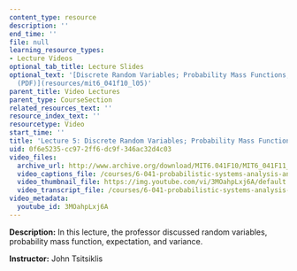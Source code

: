 ```yaml
---
content_type: resource
description: ''
end_time: ''
file: null
learning_resource_types:
- Lecture Videos
optional_tab_title: Lecture Slides
optional_text: '[Discrete Random Variables; Probability Mass Functions; Expectations
  (PDF)](resources/mit6_041f10_l05)'
parent_title: Video Lectures
parent_type: CourseSection
related_resources_text: ''
resource_index_text: ''
resourcetype: Video
start_time: ''
title: 'Lecture 5: Discrete Random Variables; Probability Mass Functions; Expectations'
uid: 0f6e5235-cc97-2ff6-dc9f-346ac32d4c03
video_files:
  archive_url: http://www.archive.org/download/MIT6.041F10/MIT6_041F11_lec05_300k.mp4
  video_captions_file: /courses/6-041-probabilistic-systems-analysis-and-applied-probability-fall-2010/cb833f8e2c295d1e9af8813227f5ef1b_3MOahpLxj6A.vtt
  video_thumbnail_file: https://img.youtube.com/vi/3MOahpLxj6A/default.jpg
  video_transcript_file: /courses/6-041-probabilistic-systems-analysis-and-applied-probability-fall-2010/e785ebcdfeed9ac6910b8375f7836330_3MOahpLxj6A.pdf
video_metadata:
  youtube_id: 3MOahpLxj6A
---
```


**Description:** In this lecture, the professor discussed random variables, probability mass function, expectation, and variance.

**Instructor:** John Tsitsiklis